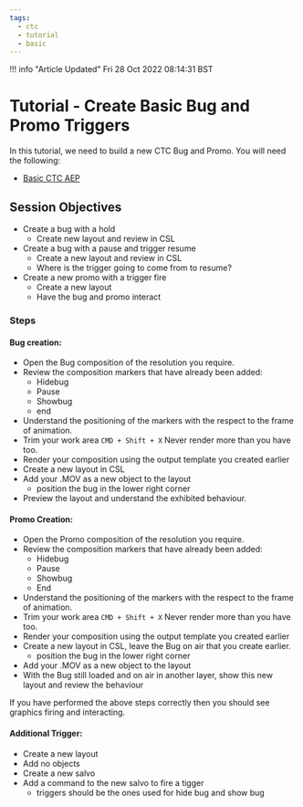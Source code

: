```yaml
---
tags:
  - ctc
  - tutorial
  - basic
---
```


<!--
Title : tut_create_ctc_bug_promo
- Created : 2022-10-28
- Updated :
- Author : James Rivers
- Written against (version):
- Sources :
- Author Notes :
-->

!!! info "Article Updated"
    Fri 28 Oct 2022 08:14:31 BST
# Tutorial - Create Basic Bug and Promo Triggers

In this tutorial, we need to build a new CTC Bug and Promo. You will need the following:

- [Basic CTC AEP](../../downloads/2094000644_create_ctc_create_ctc_graphics_howto/CTC_BUG_PROMO_2201.zip)
 
## Session Objectives

- Create a bug with a hold 
   - Create new layout and review in CSL
- Create a bug with a pause and trigger resume
   - Create a new layout and review in CSL 
   - Where is the trigger going to come from to resume?
- Create a new promo with a trigger fire
   - Create a new layout
   - Have the bug and promo interact


### Steps

#### Bug creation:

- Open the Bug composition of the resolution you require. 
- Review the composition markers that have already been added:
	- Hidebug
	- Pause
	- Showbug
	- end
- Understand the positioning of the markers with the respect to the frame of animation. 
- Trim your work area `CMD + Shift + X`  Never render more than you have too. 
- Render your composition using the output template you created earlier
- Create a new layout in CSL
- Add your .MOV as a new object to the layout
	- position the bug in the lower right corner
- Preview the layout and understand the exhibited behaviour.

#### Promo Creation:

- Open the Promo composition of the resolution you require. 
- Review the composition markers that have already been added:
	- Hidebug
	- Pause
	- Showbug
	- End
- Understand the positioning of the markers with the respect to the frame of animation. 
- Trim your work area `CMD + Shift + X`  Never render more than you have too. 
- Render your composition using the output template you created earlier
- Create a new layout in CSL, leave the Bug on air that you create earlier. 
	- position the bug in the lower right corner
- Add your .MOV as a new object to the layout
- With the Bug still loaded and on air in another layer, show this new layout and review the behaviour

If you have performed the above steps correctly then you should see graphics firing and interacting. 

#### Additional Trigger:

- Create a new layout
- Add no objects 
- Create a new salvo
- Add a command to the new salvo to fire a tigger 
	- triggers should be the ones used for hide bug and show bug
